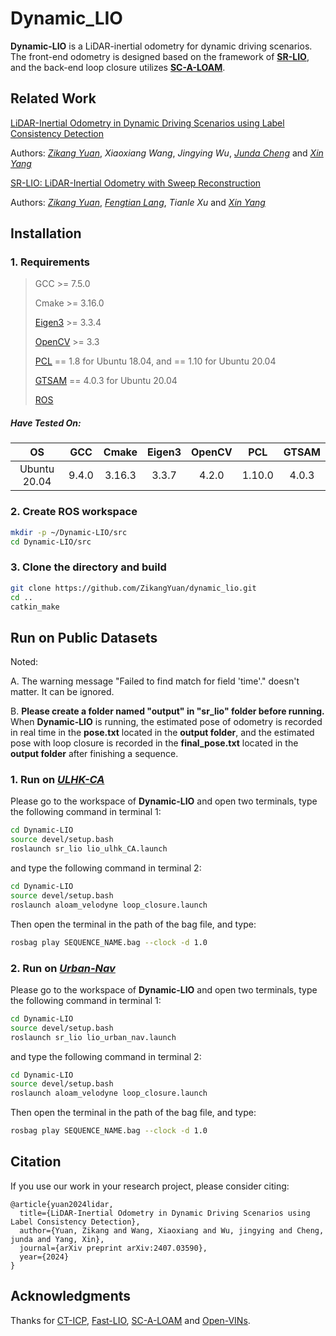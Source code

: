 # Dynamic_LIO

**Dynamic-LIO** is a LiDAR-inertial odometry for dynamic driving scenarios. The front-end odometry is designed based on the framework of [**SR-LIO**](https://github.com/ZikangYuan/sr_lio), and the back-end loop closure utilizes [**SC-A-LOAM**](https://github.com/gisbi-kim/SC-A-LOAM).

## Related Work

[LiDAR-Inertial Odometry in Dynamic Driving Scenarios using Label Consistency Detection](https://arxiv.org/abs/2407.03590)

Authors: [*Zikang Yuan*](https://scholar.google.com/citations?hl=zh-CN&user=acxdM9gAAAAJ), *Xiaoxiang Wang*, *Jingying Wu*, [*Junda Cheng*](https://scholar.google.com/citations?user=_G_Tu9EAAAAJ&hl=zh-CN) and [*Xin Yang*](https://scholar.google.com/citations?user=lsz8OOYAAAAJ&hl=zh-CN)

[SR-LIO: LiDAR-Inertial Odometry with Sweep Reconstruction](https://arxiv.org/abs/2210.10424)

Authors: [*Zikang Yuan*](https://scholar.google.com/citations?hl=zh-CN&user=acxdM9gAAAAJ), [*Fengtian Lang*](https://scholar.google.com/citations?hl=zh-CN&user=zwgGSkEAAAAJ&view_op=list_works&gmla=ABEO0Yrl4-YPuowyntSYyCW760yxM5-IWkF8FGV4t9bs9qz1oWrqnlHmPdbt7LMcMDc04kl2puqRR4FaZvaCUONsX7MQhuAC6a--VS2pTsuwj-CyKgWp3iWDP2TS0I__Zui5da4), *Tianle Xu* and [*Xin Yang*](https://scholar.google.com/citations?user=lsz8OOYAAAAJ&hl=zh-CN)

## Installation

### 1. Requirements

> GCC >= 7.5.0
>
> Cmake >= 3.16.0
> 
> [Eigen3](http://eigen.tuxfamily.org/index.php?title=Main_Page) >= 3.3.4
>
> [OpenCV](https://github.com/opencv/opencv) >= 3.3
>
> [PCL](https://pointclouds.org/downloads/) == 1.8 for Ubuntu 18.04, and == 1.10 for Ubuntu 20.04
>
> [GTSAM](https://github.com/borglab/gtsam/tree/4.0.3) == 4.0.3 for Ubuntu 20.04
>
> [ROS](http://wiki.ros.org/ROS/Installation)

##### Have Tested On:

| OS    | GCC  | Cmake | Eigen3 | OpenCV | PCL | GTSAM |
|:-:|:-:|:-:|:-:|:-:|:-:|:-:|
| Ubuntu 20.04 | 9.4.0  | 3.16.3 | 3.3.7 | 4.2.0 | 1.10.0 | 4.0.3 |

### 2. Create ROS workspace

```bash
mkdir -p ~/Dynamic-LIO/src
cd Dynamic-LIO/src
```

### 3. Clone the directory and build

```bash
git clone https://github.com/ZikangYuan/dynamic_lio.git
cd ..
catkin_make
```

## Run on Public Datasets

Noted:

A. The warning message "Failed to find match for field 'time'." doesn't matter. It can be ignored.

B. **Please create a folder named "output" in "sr_lio" folder before running.** When **Dynamic-LIO** is running, the estimated pose of odometry is recorded in real time in the **pose.txt** located in the **output folder**, and the estimated pose with loop closure is recorded in the **final_pose.txt** located in the **output folder** after finishing a sequence.

###  1. Run on [*ULHK-CA*](https://github.com/weisongwen/UrbanLoco)

Please go to the workspace of **Dynamic-LIO** and open two terminals, type the following command in terminal 1:

```bash
cd Dynamic-LIO
source devel/setup.bash
roslaunch sr_lio lio_ulhk_CA.launch
```

and type the following command in terminal 2:

```bash
cd Dynamic-LIO
source devel/setup.bash
roslaunch aloam_velodyne loop_closure.launch
```

Then open the terminal in the path of the bag file, and type:

```bash
rosbag play SEQUENCE_NAME.bag --clock -d 1.0
```

###  2. Run on [*Urban-Nav*](https://github.com/weisongwen/UrbanNavDataset)

Please go to the workspace of **Dynamic-LIO** and open two terminals, type the following command in terminal 1:

```bash
cd Dynamic-LIO
source devel/setup.bash
roslaunch sr_lio lio_urban_nav.launch
```

and type the following command in terminal 2:

```bash
cd Dynamic-LIO
source devel/setup.bash
roslaunch aloam_velodyne loop_closure.launch
```

Then open the terminal in the path of the bag file, and type:

```bash
rosbag play SEQUENCE_NAME.bag --clock -d 1.0
```

## Citation

If you use our work in your research project, please consider citing:

```
@article{yuan2024lidar,
  title={LiDAR-Inertial Odometry in Dynamic Driving Scenarios using Label Consistency Detection},
  author={Yuan, Zikang and Wang, Xiaoxiang and Wu, jingying and Cheng, junda and Yang, Xin},
  journal={arXiv preprint arXiv:2407.03590},
  year={2024}
}
```

## Acknowledgments

Thanks for [CT-ICP](https://github.com/jedeschaud/ct_icp), [Fast-LIO](https://github.com/hku-mars/FAST_LIO), [SC-A-LOAM](https://github.com/gisbi-kim/SC-A-LOAM) and [Open-VINs](https://github.com/rpng/open_vins).
